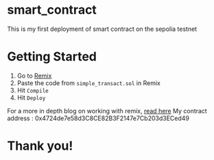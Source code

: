 # smart_contract
This is my first deployment of smart contract on the sepolia testnet

# Getting Started
1. Go to [Remix](https://remix.ethereum.org/)
2. Paste the code from `simple_transact.sol` in Remix
3. Hit `Compile`
4. Hit `Deploy`

For a more in depth blog on working with remix, [read here]((https://docs.chain.link/docs/deploy-your-first-contract/)https://docs.chain.link/docs/deploy-your-first-contract/)
My contract address : 0x4724de7e58d3C8CE82B3F2147e7Cb203d3ECed49
# Thank you!
